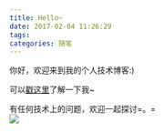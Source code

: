 ```yaml
---
title: Hello~
date: 2017-02-04 11:26:29
tags: 
categories: 随笔
---
```

你好，欢迎来到我的个人技术博客:)  
<!--more-->
可以[戳这里](https://lemon-xq.github.io/about/)了解一下我~  

有任何技术上的问题，欢迎一起探讨=。=  
![](http://okwl1c157.bkt.clouddn.com/avatar.jpg)